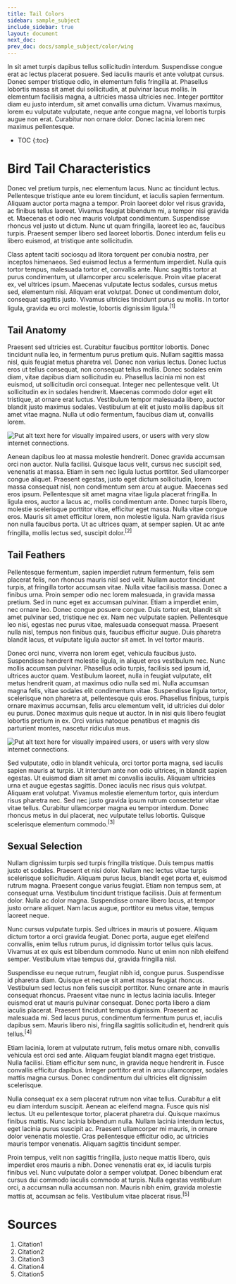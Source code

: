 ```yaml
---
title: Tail Colors
sidebar: sample_subject
include_sidebar: true
layout: document
next_doc: 
prev_doc: docs/sample_subject/color/wing
---
```


In sit amet turpis dapibus tellus sollicitudin interdum. Suspendisse congue erat ac lectus placerat posuere. Sed iaculis mauris et ante volutpat cursus. Donec semper tristique odio, in elementum felis fringilla at. Phasellus lobortis massa sit amet dui sollicitudin, at pulvinar lacus mollis. In elementum facilisis magna, a ultricies massa ultricies nec. Integer porttitor diam eu justo interdum, sit amet convallis urna dictum. Vivamus maximus, lorem eu vulputate vulputate, neque ante congue magna, vel lobortis turpis augue non erat. Curabitur non ornare dolor. Donec lacinia lorem nec maximus pellentesque. 

* TOC
{:toc}

# Bird Tail Characteristics

 Donec vel pretium turpis, nec elementum lacus. Nunc ac tincidunt lectus. Pellentesque tristique ante eu lorem tincidunt, et iaculis sapien fermentum. Aliquam auctor porta magna a tempor. Proin laoreet dolor vel risus gravida, ac finibus tellus laoreet. Vivamus feugiat bibendum mi, a tempor nisi gravida et. Maecenas et odio nec mauris volutpat condimentum. Suspendisse rhoncus vel justo ut dictum. Nunc ut quam fringilla, laoreet leo ac, faucibus turpis. Praesent semper libero sed laoreet lobortis. Donec interdum felis eu libero euismod, at tristique ante sollicitudin.

Class aptent taciti sociosqu ad litora torquent per conubia nostra, per inceptos himenaeos. Sed euismod lectus a fermentum imperdiet. Nulla quis tortor tempus, malesuada tortor et, convallis ante. Nunc sagittis tortor at purus condimentum, ut ullamcorper arcu scelerisque. Proin vitae placerat ex, vel ultrices ipsum. Maecenas vulputate lectus sodales, cursus metus sed, elementum nisi. Aliquam erat volutpat. Donec ut condimentum dolor, consequat sagittis justo. Vivamus ultricies tincidunt purus eu mollis. In tortor ligula, gravida eu orci molestie, lobortis dignissim ligula.<sup>[1]</sup>

## Tail Anatomy

Praesent sed ultricies est. Curabitur faucibus porttitor lobortis. Donec tincidunt nulla leo, in fermentum purus pretium quis. Nullam sagittis massa nisl, quis feugiat metus pharetra vel. Donec non varius lectus. Donec luctus eros ut tellus consequat, non consequat tellus mollis. Donec sodales enim diam, vitae dapibus diam sollicitudin eu. Phasellus lacinia mi non est euismod, ut sollicitudin orci consequat. Integer nec pellentesque velit. Ut sollicitudin ex in sodales hendrerit. Maecenas commodo dolor eget elit tristique, at ornare erat luctus. Vestibulum tempor malesuada libero, auctor blandit justo maximus sodales. Vestibulum at elit et justo mollis dapibus sit amet vitae magna. Nulla ut odio fermentum, faucibus diam ut, convallis lorem. 

<img src="/template-information-site/assets/images/sample_subject/bird7.jpg" alt="Put alt text here for visually impaired users, or users with very slow internet connections."/>

Aenean dapibus leo at massa molestie hendrerit. Donec gravida accumsan orci non auctor. Nulla facilisi. Quisque lacus velit, cursus nec suscipit sed, venenatis at massa. Etiam in sem nec ligula luctus porttitor. Sed ullamcorper congue aliquet. Praesent egestas, justo eget dictum sollicitudin, lorem massa consequat nisl, non condimentum sem arcu at augue. Maecenas sed eros ipsum. Pellentesque sit amet magna vitae ligula placerat fringilla. In ligula eros, auctor a lacus ac, mollis condimentum ante. Donec turpis libero, molestie scelerisque porttitor vitae, efficitur eget massa. Nulla vitae congue eros. Mauris sit amet efficitur lorem, non molestie ligula. Nam gravida risus non nulla faucibus porta. Ut ac ultrices quam, at semper sapien. Ut ac ante fringilla, mollis lectus sed, suscipit dolor.<sup>[2]</sup> 

## Tail Feathers

Pellentesque fermentum, sapien imperdiet rutrum fermentum, felis sem placerat felis, non rhoncus mauris nisl sed velit. Nullam auctor tincidunt turpis, at fringilla tortor accumsan vitae. Nulla vitae facilisis massa. Donec a finibus urna. Proin semper odio nec lorem malesuada, in gravida massa pretium. Sed in nunc eget ex accumsan pulvinar. Etiam a imperdiet enim, nec ornare leo. Donec congue posuere congue. Duis tortor est, blandit sit amet pulvinar sed, tristique nec ex. Nam nec vulputate sapien. Pellentesque leo nisi, egestas nec purus vitae, malesuada consequat massa. Praesent nulla nisl, tempus non finibus quis, faucibus efficitur augue. Duis pharetra blandit lacus, et vulputate ligula auctor sit amet. In vel tortor mauris.

Donec orci nunc, viverra non lorem eget, vehicula faucibus justo. Suspendisse hendrerit molestie ligula, in aliquet eros vestibulum nec. Nunc mollis accumsan pulvinar. Phasellus odio turpis, facilisis sed ipsum id, ultrices auctor quam. Vestibulum laoreet, nulla in feugiat vulputate, elit metus hendrerit quam, at maximus odio nulla sed mi. Nulla accumsan magna felis, vitae sodales elit condimentum vitae. Suspendisse ligula tortor, scelerisque non pharetra at, pellentesque quis eros. Phasellus finibus, turpis ornare maximus accumsan, felis arcu elementum velit, id ultricies dui dolor eu purus. Donec maximus quis neque ut auctor. In in nisi quis libero feugiat lobortis pretium in ex. Orci varius natoque penatibus et magnis dis parturient montes, nascetur ridiculus mus. 

<img src="/template-information-site/assets/images/sample_subject/bird8.jpg" alt="Put alt text here for visually impaired users, or users with very slow internet connections."/>

Sed vulputate, odio in blandit vehicula, orci tortor porta magna, sed iaculis sapien mauris at turpis. Ut interdum ante non odio ultrices, in blandit sapien egestas. Ut euismod diam sit amet mi convallis iaculis. Aliquam ultricies urna et augue egestas sagittis. Donec iaculis nec risus quis volutpat. Aliquam erat volutpat. Vivamus molestie elementum tortor, quis interdum risus pharetra nec. Sed nec justo gravida ipsum rutrum consectetur vitae vitae tellus. Curabitur ullamcorper magna eu tempor interdum. Donec rhoncus metus in dui placerat, nec vulputate tellus lobortis. Quisque scelerisque elementum commodo.<sup>[3]</sup>

## Sexual Selection

 Nullam dignissim turpis sed turpis fringilla tristique. Duis tempus mattis justo et sodales. Praesent et nisi dolor. Nullam nec lectus vitae turpis scelerisque sollicitudin. Aliquam purus lacus, blandit eget porta et, euismod rutrum magna. Praesent congue varius feugiat. Etiam non tempus sem, at consequat urna. Vestibulum tincidunt tristique facilisis. Duis at fermentum dolor. Nulla ac dolor magna. Suspendisse ornare libero lacus, at tempor justo ornare aliquet. Nam lacus augue, porttitor eu metus vitae, tempus laoreet neque.

Nunc cursus vulputate turpis. Sed ultrices in mauris ut posuere. Aliquam dictum tortor a orci gravida feugiat. Donec porta, augue eget eleifend convallis, enim tellus rutrum purus, id dignissim tortor tellus quis lacus. Vivamus at ex quis est bibendum commodo. Nunc ut enim non nibh eleifend semper. Vestibulum vitae tempus dui, gravida fringilla nisl.

Suspendisse eu neque rutrum, feugiat nibh id, congue purus. Suspendisse id pharetra diam. Quisque et neque sit amet massa feugiat rhoncus. Vestibulum sed lectus non felis suscipit porttitor. Nunc ornare ante in mauris consequat rhoncus. Praesent vitae nunc in lectus lacinia iaculis. Integer euismod erat ut mauris pulvinar consequat. Donec porta libero a diam iaculis placerat. Praesent tincidunt tempus dignissim. Praesent ac malesuada mi. Sed lacus purus, condimentum fermentum purus et, iaculis dapibus sem. Mauris libero nisi, fringilla sagittis sollicitudin et, hendrerit quis tellus.<sup>[4]</sup>

Etiam lacinia, lorem at vulputate rutrum, felis metus ornare nibh, convallis vehicula est orci sed ante. Aliquam feugiat blandit magna eget tristique. Nulla facilisi. Etiam efficitur sem nunc, in gravida neque hendrerit in. Fusce convallis efficitur dapibus. Integer porttitor erat in arcu ullamcorper, sodales mattis magna cursus. Donec condimentum dui ultricies elit dignissim scelerisque.

Nulla consequat ex a sem placerat rutrum non vitae tellus. Curabitur a elit eu diam interdum suscipit. Aenean ac eleifend magna. Fusce quis nisl lectus. Ut eu pellentesque tortor, placerat pharetra dui. Quisque maximus finibus mattis. Nunc lacinia bibendum nulla. Nullam lacinia interdum lectus, eget lacinia purus suscipit ac. Praesent ullamcorper mi mauris, in ornare dolor venenatis molestie. Cras pellentesque efficitur odio, ac ultricies mauris tempor venenatis. Aliquam sagittis tincidunt semper.

Proin tempus, velit non sagittis fringilla, justo neque mattis libero, quis imperdiet eros mauris a nibh. Donec venenatis erat ex, id iaculis turpis finibus vel. Nunc vulputate dolor a semper volutpat. Donec bibendum erat cursus dui commodo iaculis commodo at turpis. Nulla egestas vestibulum orci, a accumsan nulla accumsan non. Mauris nibh enim, gravida molestie mattis at, accumsan ac felis. Vestibulum vitae placerat risus.<sup>[5]</sup>

# Sources

1. Citation1
2. Citation2
3. Citation3
4. Citation4
5. Citation5

